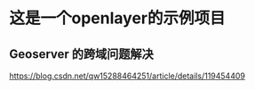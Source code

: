 # 这是一个openlayer的示例项目

## Geoserver 的跨域问题解决

https://blog.csdn.net/qw15288464251/article/details/119454409